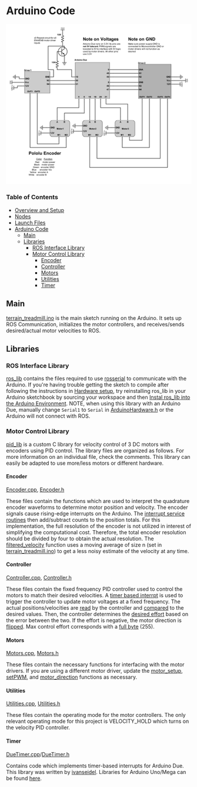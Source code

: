 # Arduino Code

![circuit diagram](../images/Circuit.jpg "circuit diagram")

### Table of Contents

* [Overview and Setup](#terrain-treadmill)
* [Nodes](../src#nodes)
* [Launch Files](./launch#launch-files)
* [Arduino Code](#arduino-code)
	* [Main](#main)
	* [Libraries](#libraries)
	    * [ROS Interface Library](#ros-interface-library)
	    * [Motor Control Library](#motor-control-library)
	    	* [Encoder](#encoder)
	    	* [Controller](#controller)
	    	* [Motors](#motors)
	    	* [Utilities](#utilities)
	    	* [Timer](#timer)

## Main

[terrain_treadmill.ino](./terrain_treadmill/terrain_treadmill.ino) is the main sketch running on the Arduino. It sets up ROS Communication, initializes the motor controllers, and receives/sends desired/actual motor velocities to ROS.

## Libraries

### ROS Interface Library
[ros_lib](./Libraries/ros_lib) contains the files required to use [rosserial](http://wiki.ros.org/rosserial) to communicate with the Arduino. If you're having trouble getting the sketch to compile after following the instructions in [Hardware setup](), try reinstalling ros_lib in your Arduino sketchbook by sourcing your workspace and then [Instal ros_lib into the Arduino Environment](http://wiki.ros.org/rosserial_arduino/Tutorials/Arduino%20IDE%20Setup). NOTE, when using this library with an Arduino Due, manually change `Serial1` to `Serial` in [ArduinoHardware.h](./Libraries/ros_lib/ArduinoHardware.h#L68) or the Arduino will not connect with ROS.

### Motor Control Library
[pid_lib](./Libraries/pid_lib) is a custom C library for velocity control of 3 DC motors with encoders using PID control. The library files are organized as follows. For more information on an individual file, check the comments. This library can easily be adapted to use more/less motors or different hardware.

#### Encoder

[Encoder.cpp](./Libraries/pid_lib/Encoder.cpp), [Encoder.h](./Libraries/pid_lib/Encoder.h)

These files contain the functions which are used to interpret the quadrature encoder waveforms to determine motor position and velocity. The encoder signals cause rising-edge interrupts on the Arduino. The [interrupt service routines](./Libraries/pid_lib/Encoder.cpp#L216-L298) then add/subtract counts to the position totals. For this implementation, the full resolution of the encoder is not utilized in interest of simplifying the computational cost. Therefore, the total encoder resolution should be divided by four to obtain the actual resolution. The [filtered_velocity](./Libraries/pid_lib/Encoder.cpp#L193-L214) function uses a moving average of size n (set in [terrain_treadmill.ino](./terrain_treadmill/terrain_treadmill.ino#L22)) to get a less noisy estimate of the velocity at any time.  

#### Controller

[Controller.cpp](./Libraries/pid_lib/Controller.cpp), [Controller.h](./Libraries/pid_lib/Controller.h)

These files contain the fixed frequency PID controller used to control the motors to match their desired velocities. A [timer based interrpt](./Libraries/pid_lib/Controller.cpp#L26) is used to trigger the controller to update motor voltages at a fixed frequency. The actual positions/velocities are [read](./Libraries/pid_lib/Controller.cpp#L46-L48) by the controller and [compared](./Libraries/pid_lib/Controller.cpp#L50-L52) to the desired values. Then, the controller determines the [desired effort](./Libraries/pid_lib/Controller.cpp#L142-L146) based on the error between the two. If the effort is negative, the motor direction is [flipped](./Libraries/pid_lib/Controller.cpp#L166-L174). Max control effort corresponds with a [full byte](./Libraries/pid_lib/Controller.cpp#L177-L180) (255).

#### Motors

[Motors.cpp](./Libraries/pid_lib/Motors.cpp), [Motors.h](./Libraries/pid_lib/Motors.h)

These files contain the necessary functions for interfacing with the motor drivers. If you are using a different motor driver, update the [motor_setup](./Libraries/pid_lib/Motors.cpp#L17-L39), [setPWM](./Libraries/pid_lib/Motors.cpp#L42-L62), and [motor_direction](./Libraries/pid_lib/Motors.cpp#L65-L105) functions as necessary.

#### Utilities

[Utilities.cpp](./Libraries/pid_lib/Utilities.cpp), [Utilities.h](./Libraries/pid_lib/Utilities.h)

These files contain the operating mode for the motor controllers. The only relevant operating mode for this project is VELOCITY_HOLD which turns on the velocity PID controller.

#### Timer

[DueTimer.cpp](./Libraries/pid_lib/DueTimer.cpp)/[DueTimer.h](./Libraries/pid_lib/DueTimer.h)

Contains code which implements timer-based interrupts for Arduino Due. This library was written by [ivanseidel](https://github.com/ivanseidel/DueTimer). Libraries for Arduino Uno/Mega can be found [here](https://playground.arduino.cc/Code/Timer1).
